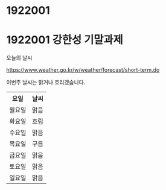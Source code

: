 # 1922001
<h1>1922001 강한성 기말과제</h1>
<p> 오늘의 날씨 </p>
<a href=“링크주소”> https://www.weather.go.kr/w/weather/forecast/short-term.do    </a>
<div>
<p> 이번주 날씨는 맑거나 흐리겠습니다.
          </div>
<table>
 <tr>
 <th>요일</th>
 <th>날씨</th>
 </tr>
 <tr>
 <td>월요일</td>
 <td>맑음</td>
 </tr>
 <tr>
 <td>화요일</td>
 <td>흐림</td>
  </tr>
          <tr>
 <td>수요일</td>
 <td>맑음</td>
  </tr>
          <tr>
 <td>목요일</td>
 <td>구름</td>
  </tr>
          <tr>
 <td>금요일</td>
 <td>맑음</td>
  </tr>
          <tr>
 <td>토요일</td>
 <td>맑음</td>
  </tr>
          <tr>
 <td>일요일</td>
 <td>맑음</td>
  </tr>
 </table>
